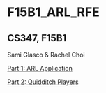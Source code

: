 # F15B1_ARL_RFE
## CS347, F15B1

Sami Glasco & Rachel Choi

[Part 1: ARL Application](https://apex.oracle.com/pls/apex/f?p=91923:1:106321553105021:::::&tz=-6:00)

[Part 2: Quidditch Players](https://apex.oracle.com/pls/apex/f?p=93048:1:100186612638773:::::)

